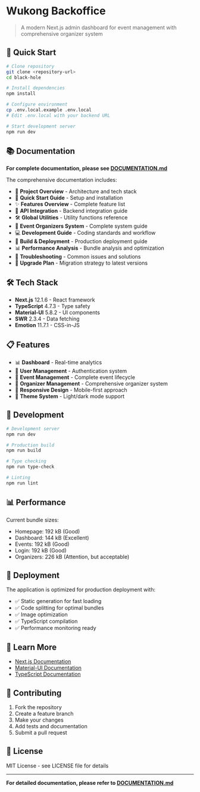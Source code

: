 # Wukong Backoffice

> A modern Next.js admin dashboard for event management with comprehensive organizer system

## 🚀 Quick Start

```bash
# Clone repository
git clone <repository-url>
cd black-hole

# Install dependencies
npm install

# Configure environment
cp .env.local.example .env.local
# Edit .env.local with your backend URL

# Start development server
npm run dev
```

## 📚 Documentation

**For complete documentation, please see [DOCUMENTATION.md](./DOCUMENTATION.md)**

The comprehensive documentation includes:

- 🎯 **Project Overview** - Architecture and tech stack
- 🚀 **Quick Start Guide** - Setup and installation
- ✨ **Features Overview** - Complete feature list
- 🔗 **API Integration** - Backend integration guide
- 🛠️ **Global Utilities** - Utility functions reference
- 👥 **Event Organizers System** - Complete system guide
- 💻 **Development Guide** - Coding standards and workflow
- 🚀 **Build & Deployment** - Production deployment guide
- 📊 **Performance Analysis** - Bundle analysis and optimization
- 🐛 **Troubleshooting** - Common issues and solutions
- 🔄 **Upgrade Plan** - Migration strategy to latest versions

## 🛠️ Tech Stack

- **Next.js** 12.1.6 - React framework
- **TypeScript** 4.7.3 - Type safety
- **Material-UI** 5.8.2 - UI components
- **SWR** 2.3.4 - Data fetching
- **Emotion** 11.7.1 - CSS-in-JS

## 📋 Features

- 📊 **Dashboard** - Real-time analytics
- 👥 **User Management** - Authentication system
- 🎯 **Event Management** - Complete event lifecycle
- 🏢 **Organizer Management** - Comprehensive organizer system
- 📱 **Responsive Design** - Mobile-first approach
- 🌙 **Theme System** - Light/dark mode support

## 🔧 Development

```bash
# Development server
npm run dev

# Production build
npm run build

# Type checking
npm run type-check

# Linting
npm run lint
```

## 📊 Performance

Current bundle sizes:
- Homepage: 192 kB (Good)
- Dashboard: 144 kB (Excellent)
- Events: 192 kB (Good)
- Login: 192 kB (Good)
- Organizers: 226 kB (Attention, but acceptable)

## 🚀 Deployment

The application is optimized for production deployment with:

- ✅ Static generation for fast loading
- ✅ Code splitting for optimal bundles
- ✅ Image optimization
- ✅ TypeScript compilation
- ✅ Performance monitoring ready

## 📖 Learn More

- [Next.js Documentation](https://nextjs.org/docs)
- [Material-UI Documentation](https://mui.com/)
- [TypeScript Documentation](https://www.typescriptlang.org/docs/)

## 🤝 Contributing

1. Fork the repository
2. Create a feature branch
3. Make your changes
4. Add tests and documentation
5. Submit a pull request

## 📄 License

MIT License - see LICENSE file for details

---

**For detailed documentation, please refer to [DOCUMENTATION.md](./DOCUMENTATION.md)**
